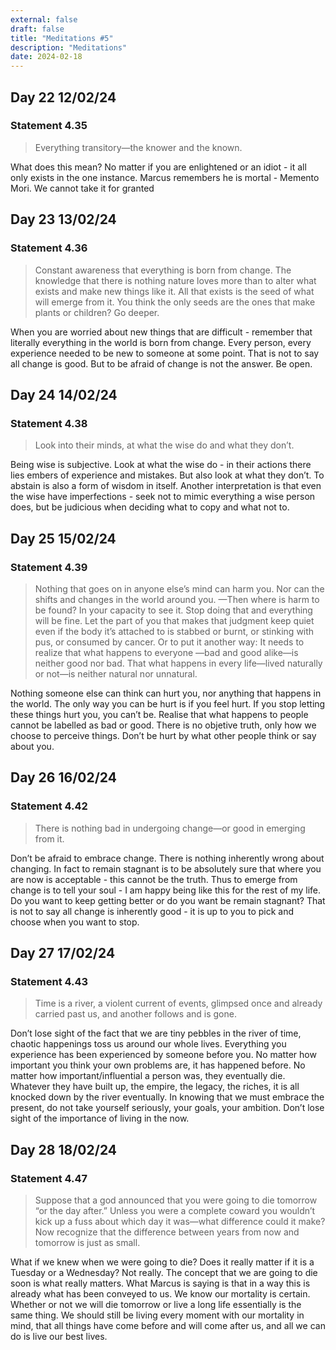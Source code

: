 ```yaml
---
external: false
draft: false
title: "Meditations #5"
description: "Meditations"
date: 2024-02-18
---
```

## Day 22 12/02/24

### Statement 4.35

>Everything transitory—the knower and the known. 

What does this mean? No matter if you are enlightened or an idiot - it all only exists in the one instance. Marcus remembers he is mortal - Memento Mori. We cannot take it for granted

## Day 23 13/02/24

### Statement 4.36

>Constant awareness that everything is born from change. The knowledge that there is nothing nature loves more than to alter what exists and make new things like it. All that exists is the seed of what will emerge from it. You think the only seeds are the ones that make plants or children? Go deeper. 

When you are worried about new things that are difficult - remember that literally everything in the world is born from change. Every person, every experience needed to be new to someone at some point. That is not to say all change is good. But to be afraid of change is not the answer. Be open.

## Day 24 14/02/24

### Statement 4.38

>Look into their minds, at what the wise do and what they don’t. 

Being wise is subjective. Look at what the wise do - in their actions there lies embers of experience and mistakes. But also look at what they don’t. To abstain is also a form of wisdom in itself. Another interpretation is that even the wise have imperfections - seek not to mimic everything a wise person does, but be judicious when deciding what to copy and what not to. 

## Day 25 15/02/24

### Statement 4.39
>Nothing that goes on in anyone else’s mind can harm you. Nor can the shifts and changes in the world around you. 
—Then where is harm to be found? 
In your capacity to see it. Stop doing that and everything will be fine. Let the part of you that makes that judgment keep quiet even if the body it’s attached to is stabbed or burnt, or stinking with pus, or consumed by cancer. Or to put it another way: It needs to realize that what happens to everyone —bad and good alike—is neither good nor bad. That what happens in every life—lived naturally or not—is neither natural nor unnatural. 

Nothing someone else can think can hurt you, nor anything that happens in the world. The only way you can be hurt is if you feel hurt. If you stop letting these things hurt you, you can’t be. Realise that what happens to people cannot be labelled as bad or good. There is no objetive truth, only how we choose to perceive things. Don’t be hurt by what other people think or say about you. 

## Day 26 16/02/24

### Statement 4.42

>There is nothing bad in undergoing change—or good in emerging from it. 

Don’t be afraid to embrace change. There is nothing inherently wrong about changing. In fact to remain stagnant is to be absolutely sure that where you are now is acceptable - this cannot be the truth. Thus to emerge from change is to tell your soul - I am happy being like this for the rest of my life. Do you want to keep getting better or do you want be remain stagnant? That is not to say all change is inherently good - it is up to you to pick and choose when you want to stop. 

## Day 27 17/02/24
### Statement 4.43
>Time is a river, a violent current of events, glimpsed once and already carried past us, and another follows and is gone. 

Don’t lose sight of the fact that we are tiny pebbles in the river of time, chaotic happenings toss us around our whole lives. Everything you experience has been experienced by someone before you. No matter how important you think your own problems are, it has happened before. No matter how important/influential a person was, they eventually die. Whatever they have built up, the empire, the legacy, the riches, it is all knocked down by the river eventually. In knowing that we must embrace the present, do not take yourself seriously, your goals, your ambition. Don’t lose sight of the importance of living in the now.

## Day 28 18/02/24
### Statement 4.47
>Suppose that a god announced that you were going to die tomorrow “or the day after.” Unless you were a complete coward you wouldn’t kick up a fuss about which day it was—what difference could it make? Now recognize that the difference between years from now and tomorrow is just as small. 

What if we knew when we were going to die? Does it really matter if it is a Tuesday or a Wednesday? Not really. The concept that we are going to die soon is what really matters. What Marcus is saying is that in a way this is already what has been conveyed to us. We know our mortality is certain. Whether or not we will die tomorrow or live a long life essentially is the same thing. We should still be living every moment with our mortality in mind, that all things have come before and will come after us, and all we can do is live our best lives.
